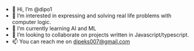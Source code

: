 - 👋 Hi, I’m @dipo1
- 👀 I’m interested in expressing and solving real life problems with computer logic.
- 🌱 I’m currently learning AI and ML
- 💞️ I’m looking to collaborate on projects written in Javascript/typescript.
- 📫 You can reach me on dipeks007@gmail.com

<!---
dipo1/dipo1 is a ✨ special ✨ repository because its `README.md` (this file) appears on your GitHub profile.
You can click the Preview link to take a look at your changes.
--->
